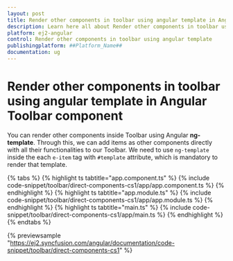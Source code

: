 ```yaml
---
layout: post
title: Render other components in toolbar using angular template in Angular Toolbar component | Syncfusion
description: Learn here all about Render other components in toolbar using angular template in Syncfusion ##Platform_Name## Toolbar component of Syncfusion Essential JS 2 and more.
platform: ej2-angular
control: Render other components in toolbar using angular template 
publishingplatform: ##Platform_Name##
documentation: ug
---
```


# Render other components in toolbar using angular template in Angular Toolbar component

You can render other components inside Toolbar using Angular **ng-template**. Through this, we can add items as other components directly with
all their functionalities to our Toolbar. We need to use `ng-template` inside the each `e-item` tag with `#template` attribute, which is
mandatory to render that template.

{% tabs %}
{% highlight ts tabtitle="app.component.ts" %}
{% include code-snippet/toolbar/direct-components-cs1/app/app.component.ts %}
{% endhighlight %}
{% highlight ts tabtitle="app.module.ts" %}
{% include code-snippet/toolbar/direct-components-cs1/app/app.module.ts %}
{% endhighlight %}
{% highlight ts tabtitle="main.ts" %}
{% include code-snippet/toolbar/direct-components-cs1/app/main.ts %}
{% endhighlight %}
{% endtabs %}
  
{% previewsample "https://ej2.syncfusion.com/angular/documentation/code-snippet/toolbar/direct-components-cs1" %}